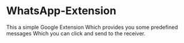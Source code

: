 # WhatsApp-Extension
This a simple Google Extension Which provides you some predefined messages Which you can click and send to the receiver.
